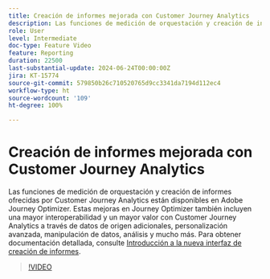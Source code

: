 ```yaml
---
title: Creación de informes mejorada con Customer Journey Analytics
description: Las funciones de medición de orquestación y creación de informes ofrecidas por Customer Journey Analytics están disponibles en Adobe Journey Optimizer. Estas mejoras en Journey Optimizer también incluyen una mayor interoperabilidad y un mayor valor con Customer Journey Analytics a través de datos de origen adicionales, personalización avanzada, manipulación de datos, análisis y mucho más.
role: User
level: Intermediate
doc-type: Feature Video
feature: Reporting
duration: 22500
last-substantial-update: 2024-06-24T00:00:00Z
jira: KT-15774
source-git-commit: 579850b26c710520765d9cc3341da7194d112ec4
workflow-type: ht
source-wordcount: '109'
ht-degree: 100%

---
```



# Creación de informes mejorada con Customer Journey Analytics

Las funciones de medición de orquestación y creación de informes ofrecidas por Customer Journey Analytics están disponibles en Adobe Journey Optimizer. Estas mejoras en Journey Optimizer también incluyen una mayor interoperabilidad y un mayor valor con Customer Journey Analytics a través de datos de origen adicionales, personalización avanzada, manipulación de datos, análisis y mucho más.
Para obtener documentación detallada, consulte [Introducción a la nueva interfaz de creación de informes](https://experienceleague.adobe.com/es/docs/journey-optimizer/using/channel-report/report-gs-cja).

>[!VIDEO](https://video.tv.adobe.com/v/3430413/?learn=on)
